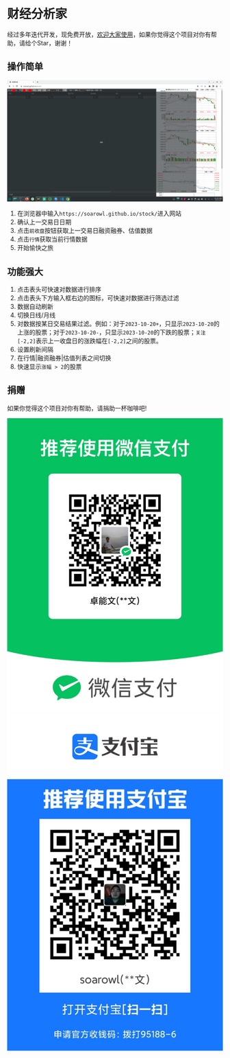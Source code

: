 # 财经分析家

经过多年迭代开发，现免费开放，[欢迎大家使用](https://soarowl.github.io/stock/)，如果你觉得这个项目对你有帮助，请给个Star，谢谢！

## 操作简单

![开始步骤](Screenshot_20231021_102018.png)

1. 在浏览器中输入`https://soarowl.github.io/stock/`进入网站
1. 确认上一交易日日期
1. 点击`前收盘`按钮获取上一交易日融资融券、估值数据
1. 点击`行情`获取当前行情数据
1. 开始愉快之旅

## 功能强大

1. 点击表头可快速对数据进行排序
1. 点击表头下方输入框右边的图标，可快速对数据进行筛选过滤
1. 数据自动刷新
1. 切换日线/月线
1. 对数据按某日交易结果过滤。例如：对于`2023-10-20+`，只显示`2023-10-20`的上涨的股票；对于`2023-10-20-`，只显示`2023-10-20`的下跌的股票；`关注[-2,2]`表示上一收盘日的涨跌幅在`[-2,2]`之间的股票。
1. 设置刷新间隔
1. 在行情|融资融券|估值列表之间切换
1. 快速显示`涨幅 > 2`的股票

## 捐赠

如果你觉得这个项目对你有帮助，请捐助一杯咖啡吧!

![微信](1738466935.jpg) ![支付宝](1562650694.jpg)

